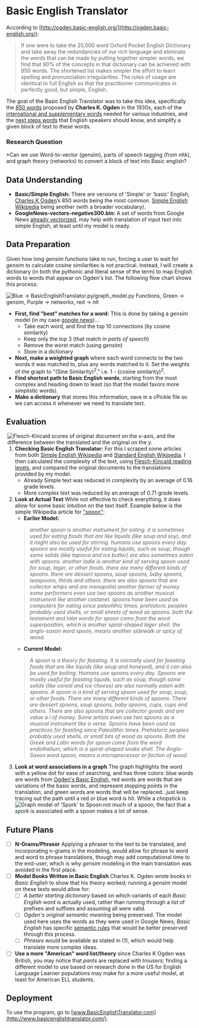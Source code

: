 # **Basic English Translator**
According to [http://ogden.basic-english.org/](http://ogden.basic-english.org/):
> If one were to take the 25,000 word Oxford Pocket English Dictionary and take away the redundancies of our rich language and eliminate the words that can be made by putting together simpler words, we find that 90% of the concepts in that dictionary can be achieved with 850 words. The shortened list makes simpler the effort to learn spelling and pronunciation irregularities. The rules of usage are identical to full English so that the practitioner communicates in perfectly good, but simple, English.

The goal of the Basic English Translator was to take this idea, specifically the [850 words](http://ogden.basic-english.org/words.html) proposed by **Charles K. Ogden** in the 1930s, each of the [international and supplementary words](http://ogden.basic-english.org/intlword.html) needed for various industries, and the [next steps words](http://ogden.basic-english.org/intlword.html) that English speakers should know, and simplify a given block of text to these words.

### **Research Question**
*Can we use Word-to-vector (gensim), parts of speech tagging (from nltk), and graph theory (networkx) to convert a block of text into Basic english?

## **Data Understanding**
* **Basic/Simple English:** There are versions of 'Simple' or 'basic' English, [Charles K Ogden](http://ogden.basic-english.org/)’s 850 words being the most common.  [Simple English Wikipedia](https://simple.wikipedia.org/wiki/Simple_English_Wikipedia) being another (with a broader vocabulary).
* **GoogleNews-vectors-negative300.bin:** A set of words from Google News [already vectorized](https://github.com/mmihaltz/word2vec-GoogleNews-vectors/blob/master/GoogleNews-vectors-negative300.bin.gz), may help with translation of input text into simple English, at least until my model is ready.

## **Data Preparation**
Given how long *gensim* functions take to run, forcing a user to wait for *gensim* to calculate cosine similarities is not practical.  Instead, I will create a dictionary (in both the pythonic and literal sense of the term) to map English words to words that appear on Ogden's list.  The following flow chart shows this process:
<section id="graphic_1" markdown="1">
<img align="center" src="/images/data_prep.png" alt="Blue -> BasicEnglishTranslator.py/graph_model.py Functions, Green -> gensim, Purple -> networkx, red -> nlt"></section>

* **First, find "best" matches for a word:** This is done by taking a *gensim* model (in my case [google news](https://github.com/mmihaltz/word2vec-GoogleNews-vectors/blob/master/GoogleNews-vectors-negative300.bin.gz))...
  * Take each word, and find the top 10 connections (by cosine similarity)
  * Keep only the top 3 (that match in *parts of speech*)
  * Remove the worst match (using *gensim*)
  * Store in a dictionary
* **Next, make a weighted graph** where each word connects to the two words it was matched to, plus any words matched to it.  Set the weights of the graph to "(Sine Similarity)<sup>2</sup>," i.e.  1 - (cosine similarity)<sup>2</sup>.
* **Find shortest path to Basic English words**, starting from the most complex and heading down to least (so that the model favors more simplistic words).
* **Make a dictionary** that stores this information, save in a cPickle file so we can access it whenever we need to translate text.

## **Evaluation**
<section id="graphic_2" markdown="1"><img align="right" src="/images/flesch-kincaid_graph.png" alt="Flesch-Kincaid scores of original document on the x-axis, and the difference between the translated and the original on the y."></section>

1. **Checking Basic English Translator:** For this I scraped some articles from both [Simple English Wikipedia](https://simple.wikipedia.org/wiki/Main_Page) and [Standard English Wikipedia](https://en.wikipedia.org/wiki/Main_Page).  I then calculated the complexity of the text, using [Flesch-Kincaid reading levels](https://en.wikipedia.org/wiki/Flesch%E2%80%93Kincaid_readability_tests), and compared the original documents to the translations provided by my model.
    * Already Simple text was reduced in complexity by an average of 0.16 grade levels.
    * More complex text was reduced by an average of 0.71 grade levels.
2. **Look at Actual Text** While not effective to check everything, it does allow for some basic intuition on the text itself.  Example below is the simple Wikipedia article for ["spoon"](https://simple.wikipedia.org/wiki/Spoon):
    * **Earlier Model:**
    >*another spoon is another instrument for eating. it is sometimes used for eating foods that are like liquids (like soup and soy), and it might also be used for stirring. humans use spoons every day. spoons are mostly useful for eating liquids, such as soup, though some solids (like tapioca and ice butter) are also sometimes eaten with spoons. another ladle is another kind of serving spoon used for soup, lager, or other foods. there are many different kinds of spoons. there are dessert spoons, soup spoons, baby spoons, teaspoons, thirds and others. there are also spoons that are collector whips and are monopolist another farmer of money. some performers even use two spoons as another musical instrument like another castanet. spoons have been used as computers for eating since paleolithic times. prehistoric peoples probably used shells, or small sheets of wood as spoons. both the testament and latin words for spoon come from the word superposition, which is another spiral-shaped lager shell. the anglo-saxon word spoon, means another sidewalk or spicy of wood.*
    * **Current Model:**
    > *A spoon is a theory for feasting. It is normally used for feasting foods that are like liquids (like soup and honeyed), and it can also be used for boiling. Humans use spoons every day. Spoons are mostly useful for feasting liquids, such as soup, though some solids (like cereal and ice cheese) are also normally eaten with spoons. A spoon is a kind of serving spoon used for soup, soup, or other foods. There are many different kinds of spoons. There are dessert spoons, soup spoons, baby spoons, cups, cups and others. There are also spoons that are collector goods and are value a i of money. Some artists even use two spoons as a musical instrument like a verse. Spoons have been used as practices for feasting since Paleolithic times. Prehistoric peoples probably used shells, or small bits of wood as spoons. Both the Greek and Latin words for spoon come from the word endothelium, which is a spiral-shaped snake shell. The Anglo-Saxon word spoon, means a microprocessor or faction of wood.*
3. **Look at word associations in a graph**  The graph highlights the word with a yellow dot for ease of searching, and has three colors: blue words are words from [Ogden's Basic English](http://ogden.basic-english.org/), red words are words that are variations of the basic words, and represent stopping points in the translation, and green words are words that will be replaced...just keep tracing out the path until a red or blue word is hit.
<img align="left" src="/images/spoon_graph.png" alt="Graph model of 'Spork' to Spoon"></section>
While a chopstick is not much of a spoon, the fact that a *spork* is associated with a spoon makes a lot of sense.

## **Future Plans**
-[ ] **N-Grams/Phraser** Applying a phraser to the text to be translated, and incorporating n-grams in the modeling, would allow for phrase to word and word to phrase translations, though may add computational time to the end-user, which is why *gensim* modeling in the main translation was avoided in the first place.
-[ ] **Model Books Written in Basic English** Charles K. Ogden wrote books in *Basic English* to show that his theory worked; running a *gensim* model on these texts would allow for:
    -[ ] *A better starting dictionary* based on which variants of each *Basic English* word is actually used, rather than running through a list of prefixes and suffixes and assuming all were valid.
    -[ ] *Ogden's original semantic meaning* being preserved.  The model used here uses the words as they were used in Google News; *Basic English* has specific [semantic rules](http://ogden.basic-english.org/rules.html) that would be better preserved through this process.
    -[ ] *Phrases* would be available as stated in (1), which would help translate more complex ideas.
-[ ] **Use a more "American" word list/theory** since Charles K Ogden was British, you may notice that *pants* are replaced with *trousers*; finding a different model to use based on research done in the US for English Language Learner populations may make for a more useful model, at least for American ELL students.

## **Deployment**
To use the program, go to [www.BasicEnglishTranslator.com](http://www.basicenglishtranslator.com/).
